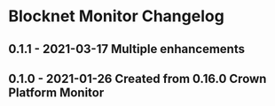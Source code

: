 Blocknet Monitor Changelog
================================

## 0.1.1 - 2021-03-17 Multiple enhancements
## 0.1.0 - 2021-01-26 Created from 0.16.0 Crown Platform Monitor
